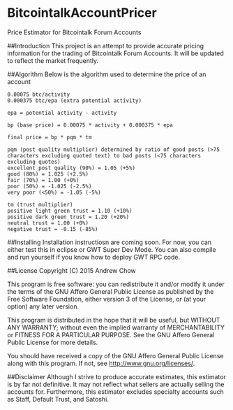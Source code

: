 # BitcointalkAccountPricer
Price Estimator for Bitcointalk Forum Accounts

##Introduction
This project is an attempt to provide accurate pricing information for the trading 
of Bitcointalk Forum Accounts. It will be updated to reflect the market frequently.

##Algorithm
Below is the algorithm used to determine the price of an account

    0.00075 btc/activity
    0.000375 btc/epa (extra potential activity)
    
    epa = potential activity - activity
    
    bp (base price) = 0.00075 * activity + 0.000375 * epa
    
    final price = bp * pqm * tm
    
    pqm (post quality multiplier) determined by ratio of good posts (>75 characters excluding quoted text) to bad posts (<75 characters excluding quotes)
    excellent post quality (90%) = 1.05 (+5%)
    good (80%) = 1.025 (+2.5%)
    fair (70%) = 1.00 (+0%)
    poor (50%) = -1.025 (-2.5%)
    very poor (<50%) = -1.05 (-5%)
    
    tm (trust multiplier)
    positive light green trust = 1.10 (+10%)
    positive dark green trust = 1.20 (+20%)
    neutral trust = 1.00 (+0%)
    negative trust = -0.15 (-85%)
    
##Installing
Installation instructiosn are coming soon. For now, you can either test this in eclipse or GWT Super Dev Mode. You can also compile and run
yourself if you know how to deploy GWT RPC code.
	
##License
Copyright (C) 2015  Andrew Chow

This program is free software: you can redistribute it and/or modify
it under the terms of the GNU Affero General Public License as published by
the Free Software Foundation, either version 3 of the License, or
(at your option) any later version.

This program is distributed in the hope that it will be useful,
but WITHOUT ANY WARRANTY; without even the implied warranty of
MERCHANTABILITY or FITNESS FOR A PARTICULAR PURPOSE.  See the
GNU Affero General Public License for more details.

You should have received a copy of the GNU Affero General Public License
along with this program.  If not, see <http://www.gnu.org/licenses/>.

##Disclaimer
Although I strive to produce accurate estimates, this estimator is by far not definitive. It may not 
reflect what sellers are actually selling the accounts for. Furthermore, this estimator excludes specialty accounts
such as Staff, Default Trust, and Satoshi.
